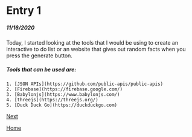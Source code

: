 # Entry 1
##### 11/16/2020

Today, I started looking at the tools that I would be using to create an interactive to do list or an website that 
gives out random facts when you press the generate button. <br>
 
##### Tools that can be used are: 
    1. [JSON APIs](https://github.com/public-apis/public-apis)
    2. [Firebase](https://firebase.google.com/)
    3. [Babylonjs](https://www.babylonjs.com/)
    4. [threejs](https://threejs.org/)
    5. [Duck Duck Go](https://duckduckgo.com)

[Next](entry02.md)

[Home](../README.md)